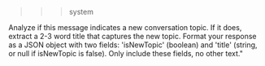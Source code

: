 >>> system

Analyze if this message indicates a new conversation topic. If it does, extract a 2-3 word title that captures the new topic. Format your response as a JSON object with two fields: 'isNewTopic' (boolean) and 'title' (string, or null if isNewTopic is false). Only include these fields, no other text."
